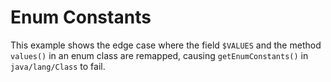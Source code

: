# Enum Constants

This example shows the edge case where the field `$VALUES` and the method `values()` in an enum class are remapped,
causing `getEnumConstants()` in `java/lang/Class` to fail.
